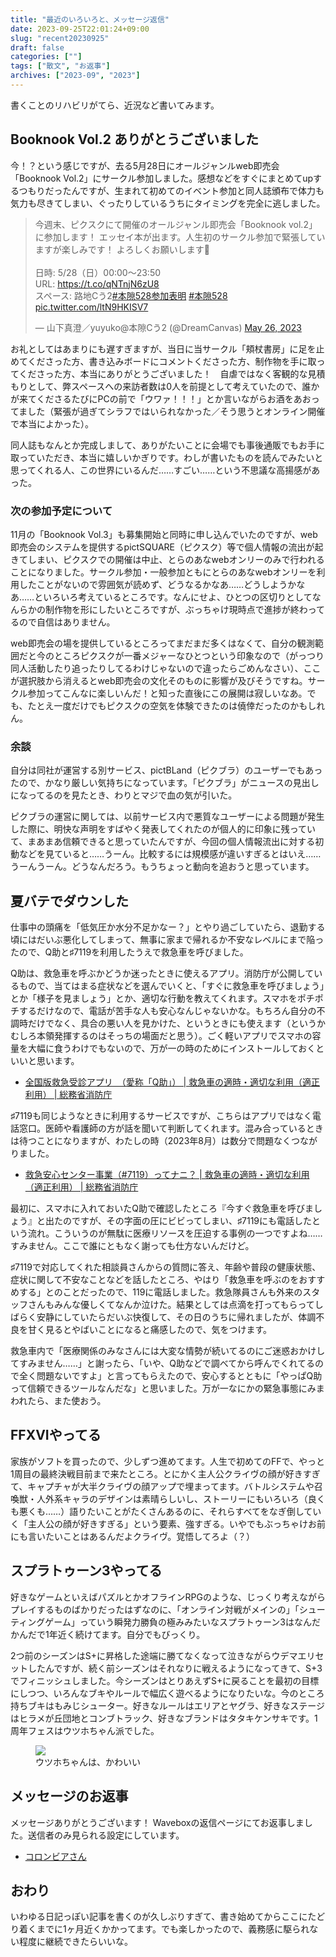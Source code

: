 ```yaml
---
title: "最近のいろいろと、メッセージ返信"
date: 2023-09-25T22:01:24+09:00
slug: "recent20230925"
draft: false
categories: [""]
tags: ["散文", "お返事"]
archives: ["2023-09", "2023"]
---
```


書くことのリハビリがてら、近況など書いてみます。

## Booknook Vol.2 ありがとうございました

今！？という感じですが、去る5月28日にオールジャンルweb即売会「Booknook Vol.2」にサークル参加しました。感想などをすぐにまとめてupするつもりだったんですが、生まれて初めてのイベント参加と同人誌頒布で体力も気力も尽きてしまい、ぐったりしているうちにタイミングを完全に逃しました。

<blockquote class="twitter-tweet"><p lang="ja" dir="ltr">今週末、ピクスクにて開催のオールジャンル即売会「Booknook vol.2」に参加します！ エッセイ本が出ます。人生初のサークル参加で緊張していますが楽しみです！ よろしくお願いします🐣<br><br>日時: 5/28（日）00:00〜23:50<br>URL: <a href="https://t.co/qNTnjN6zU8">https://t.co/qNTnjN6zU8</a><br>スペース: 路地Cう2<a href="https://twitter.com/hashtag/%E6%9C%AC%E9%9A%99528%E5%8F%82%E5%8A%A0%E8%A1%A8%E6%98%8E?src=hash&amp;ref_src=twsrc%5Etfw">#本隙528参加表明</a> <a href="https://twitter.com/hashtag/%E6%9C%AC%E9%9A%99528?src=hash&amp;ref_src=twsrc%5Etfw">#本隙528</a> <a href="https://t.co/ltN9HKISV7">pic.twitter.com/ltN9HKISV7</a></p>&mdash; 山下真澄／yuyuko@本隙Cう2 (@DreamCanvas) <a href="https://twitter.com/DreamCanvas/status/1662085701511553026?ref_src=twsrc%5Etfw">May 26, 2023</a></blockquote> <script async src="https://platform.twitter.com/widgets.js" charset="utf-8"></script>

お礼としてはあまりにも遅すぎますが、当日に当サークル「頬杖書房」に足を止めてくださった方、書き込みボードにコメントくださった方、制作物を手に取ってくださった方、本当にありがとうございました！　自虐ではなく客観的な見積もりとして、弊スペースへの来訪者数は0人を前提として考えていたので、誰かが来てくださるたびにPCの前で「ウワァ！！！」とか言いながらお酒をあおってました（緊張が過ぎてシラフではいられなかった／そう思うとオンライン開催で本当によかった）。

同人誌もなんとか完成しまして、ありがたいことに会場でも事後通販でもお手に取っていただき、本当に嬉しいかぎりです。わしが書いたものを読んでみたいと思ってくれる人、この世界にいるんだ……すごい……という不思議な高揚感があった。

### 次の参加予定について

11月の「Booknook Vol.3」も募集開始と同時に申し込んでいたのですが、web即売会のシステムを提供するpictSQUARE（ピクスク）等で個人情報の流出が起きてしまい、ピクスクでの開催は中止、とらのあなwebオンリーのみで行われることになりました。サークル参加・一般参加ともにとらのあなwebオンリーを利用したことがないので雰囲気が読めず、どうなるかなあ……どうしようかなあ……といろいろ考えているところです。なんにせよ、ひとつの区切りとしてなんらかの制作物を形にしたいところですが、ぶっちゃけ現時点で進捗が終わってるので自信はありません。

web即売会の場を提供しているところってまだまだ多くはなくて、自分の観測範囲だと今のところピクスクが一番メジャーなひとつという印象なので（がっつり同人活動したり追ったりしてるわけじゃないので違ったらごめんなさい）、ここが選択肢から消えるとweb即売会の文化そのものに影響が及びそうですね。サークル参加ってこんなに楽しいんだ！と知った直後にこの展開は寂しいなあ。でも、たとえ一度だけでもピクスクの空気を体験できたのは僥倖だったのかもしれん。

### 余談

自分は同社が運営する別サービス、pictBLand（ピクブラ）のユーザーでもあったので、かなり厳しい気持ちになっています。「ピクブラ」がニュースの見出しになってるのを見たとき、わりとマジで血の気が引いた。

ピクブラの運営に関しては、以前サービス内で悪質なユーザーによる問題が発生した際に、明快な声明をすばやく発表してくれたのが個人的に印象に残っていて、まあまあ信頼できると思っていたんですが、今回の個人情報流出に対する初動などを見ていると……うーん。比較するには規模感が違いすぎるとはいえ……うーんうーん。どうなんだろう。もうちょっと動向を追おうと思っています。

## 夏バテでダウンした

仕事中の頭痛を「低気圧か水分不足かなー？」とやり過ごしていたら、退勤する頃にはだいぶ悪化してしまって、無事に家まで帰れるか不安なレベルにまで陥ったので、Q助と♯7119を利用したうえで救急車を呼びました。

Q助は、救急車を呼ぶかどうか迷ったときに使えるアプリ。消防庁が公開しているもので、当てはまる症状などを選んでいくと、「すぐに救急車を呼びましょう」とか「様子を見ましょう」とか、適切な行動を教えてくれます。スマホをポチポチするだけなので、電話が苦手な人も安心なんじゃないかな。もちろん自分の不調時だけでなく、具合の悪い人を見かけた、というときにも使えます（というかむしろ本領発揮するのはそっちの場面だと思う）。ごく軽いアプリでスマホの容量を大幅に食うわけでもないので、万が一の時のためにインストールしておくといいと思います。

- [全国版救急受診アプリ　（愛称「Q助」） | 救急車の適時・適切な利用（適正利用） | 総務省消防庁](https://www.fdma.go.jp/mission/enrichment/appropriate/appropriate003.html)

♯7119も同じようなときに利用するサービスですが、こちらはアプリではなく電話窓口。医師や看護師の方が話を聞いて判断してくれます。混み合っているときは待つことになりますが、わたしの時（2023年8月）は数分で問題なくつながりました。

- [救急安心センター事業（#7119）ってナニ？ | 救急車の適時・適切な利用（適正利用） | 総務省消防庁](https://www.fdma.go.jp/mission/enrichment/appropriate/appropriate007.html)

最初に、スマホに入れておいたQ助で確認したところ『今すぐ救急車を呼びましょう』と出たのですが、その字面の圧にビビってしまい、♯7119にも電話したという流れ。こういうのが無駄に医療リソースを圧迫する事例の一つですよね……すみません。ここで誰にともなく謝っても仕方ないんだけど。

♯7119で対応してくれた相談員さんからの質問に答え、年齢や普段の健康状態、症状に関して不安なことなどを話したところ、やはり「救急車を呼ぶのをおすすめする」とのことだったので、119に電話しました。救急隊員さんも外来のスタッフさんもみんな優しくてなんか泣けた。結果としては点滴を打ってもらってしばらく安静にしていたらだいぶ快復して、その日のうちに帰れましたが、体調不良を甘く見るとやばいことになると痛感したので、気をつけます。

救急車内で「医療関係のみなさんには大変な情勢が続いてるのにご迷惑おかけしてすみません……」と謝ったら、「いや、Q助などで調べてから呼んでくれてるので全く問題ないですよ」と言ってもらえたので、安心するとともに「やっぱQ助って信頼できるツールなんだな」と思いました。万が一なにかの緊急事態にみまわれたら、また使おう。

## FFXVIやってる

家族がソフトを買ったので、少しずつ進めてます。人生で初めてのFFで、やっと1周目の最終決戦目前まで来たところ。とにかく主人公クライヴの顔が好きすぎて、キャプチャが大半クライヴの顔アップで埋まってます。バトルシステムや召喚獣・人外系キャラのデザインは素晴らしいし、ストーリーにもいろいろ（良くも悪くも……）語りたいことがたくさんあるのに、それらすべてをなぎ倒していく「主人公の顔が好きすぎる」という要素、強すぎる。いやでもぶっちゃけお前にも言いたいことはあるんだよクライヴ。覚悟してろよ（？）

## スプラトゥーン3やってる

好きなゲームといえばパズルとかオフラインRPGのような、じっくり考えながらプレイするものばかりだったはずなのに、「オンライン対戦がメインの」「シューティングゲーム」っていう瞬発力勝負の極みみたいなスプラトゥーン3はなんだかんだで1年近く続けてます。自分でもびっくり。

2つ前のシーズンはS+に昇格した途端に勝てなくなって泣きながらウデマエリセットしたんですが、続く前シーズンはそれなりに戦えるようになってきて、S+3でフィニッシュしました。今シーズンはとりあえずS+に戻ることを最初の目標にしつつ、いろんなブキやルールで幅広く遊べるようになりたいな。今のところ持ちブキはもみじシューター。好きなルールはエリアとヤグラ、好きなステージはヒラメが丘団地とコンブトラック、好きなブランドはタタキケンサキです。1周年フェスはウツホちゃん派でした。

<figure class="image">
  <img src="https://i.gyazo.com/4a475a53a7dc193da522d685eab449f9.jpg" class="aspect-16x9">
  <figcaption>ウツホちゃんは、かわいい</figcaption>
</figure>

## メッセージのお返事

メッセージありがとうございます！ Waveboxの返信ページにてお返事しました。送信者のみ見られる設定にしています。

- [コロンビアさん](https://wavebox.me/msg/5am16iqlvxbku55c/1qascix6l8/)

## おわり

いわゆる日記っぽい記事を書くのが久しぶりすぎて、書き始めてからここにたどり着くまでに1ヶ月近くかかってます。でも楽しかったので、義務感に駆られない程度に継続できたらいいな。